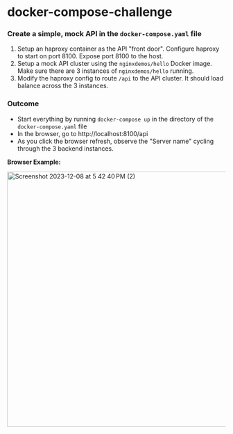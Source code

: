 # docker-compose-challenge

### Create a simple, mock API in the `docker-compose.yaml` file

1. Setup an haproxy container as the API "front door". Configure haproxy to start on port 8100. Expose port 8100 to the host.
2. Setup a mock API cluster using the `nginxdemos/hello` Docker image. Make sure there are 3 instances of `nginxdemos/hello` running.
3. Modify the haproxy config to route `/api` to the API cluster. It should load balance across the 3 instances.

### Outcome

- Start everything by running `docker-compose up` in the directory of the `docker-compose.yaml` file
- In the browser, go to http://localhost:8100/api
- As you click the browser refresh, observe the "Server name" cycling through the 3 backend instances.

**Browser Example:**

<img width="588" alt="Screenshot 2023-12-08 at 5 42 40 PM (2)" src="https://github.com/flex-rental-solutions/docker-compose-challenge/assets/192500/f7e9ff37-f56e-4620-96d3-dab9ca331ffa">

